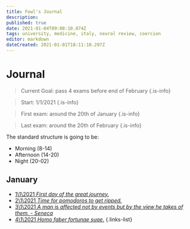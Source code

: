 ```yaml
---
title: Fowl's Journal
description: 
published: true
date: 2021-01-04T09:08:10.074Z
tags: university, medicine, italy, neural review, coercion
editor: markdown
dateCreated: 2021-01-01T18:11:10.297Z
---
```


# Journal

> Current Goal: pass 4 exams before end of February
{.is-info}

> Start: 1/1/2021
{.is-info}

> First exam: around the 20th of January
{.is-info}

> Last exam: around the 20th of February
{.is-info}

The standard structure is going to be:
- Morning (8-14)
- Afternoon (14-20)
- Night (20-02)

## January

- [<span style="color: black;" class="mdi mdi-message-arrow-right-outline mr-1"></span> 1\1\2021 *First day of the great journey.*](https://www.supermemo.wiki/en/blogs/fowls-journal/1-1-2021)
- [<span style="color: black;" class="mdi mdi-message-arrow-right-outline mr-1"></span> 2\1\2021 *Time for pomodoros to get ripped.*](https://www.supermemo.wiki/en/blogs/fowls-journal/2-1-2021)
- [<span style="color: black;" class="mdi mdi-message-arrow-right-outline mr-1"></span> 3\1\2021 *A man is affected not by events but by the view he takes of them. - Seneca*](https://www.supermemo.wiki/en/blogs/fowls-journal/3-1-2021)
- [<span style="color: black;" class="mdi mdi-message-arrow-right-outline mr-1"></span> 4\1\2021 *Homo faber fortunae suae.*](https://www.supermemo.wiki/en/blogs/fowls-journal/4-1-2021)
{.links-list}
